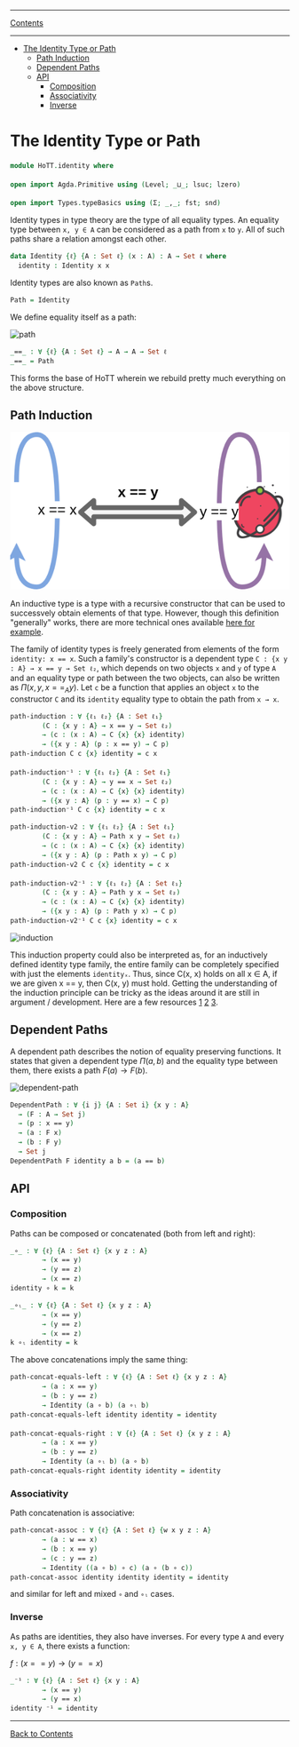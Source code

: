 ****
[Contents](contents.html)

<!-- START doctoc generated TOC please keep comment here to allow auto update -->
<!-- DON'T EDIT THIS SECTION, INSTEAD RE-RUN doctoc TO UPDATE -->
****

- [The Identity Type or Path](#the-identity-type-or-path)
  - [Path Induction](#path-induction)
  - [Dependent Paths](#dependent-paths)
  - [API](#api)
    - [Composition](#composition)
    - [Associativity](#associativity)
    - [Inverse](#inverse)

<!-- END doctoc generated TOC please keep comment here to allow auto update -->


# The Identity Type or Path

```agda
module HoTT.identity where

open import Agda.Primitive using (Level; _⊔_; lsuc; lzero)

open import Types.typeBasics using (Σ; _,_; fst; snd)
```

Identity types in type theory are the type of all equality types. An equality type between `x, y ∈ A` can be considered as a path from `x` to `y`. All of such paths share a relation amongst each other.

```agda
data Identity {ℓ} {A : Set ℓ} (x : A) : A → Set ℓ where
  identity : Identity x x
```

Identity types are also known as `Path`s.

```agda
Path = Identity
```

We define equality itself as a path:

![path](./path.png)

```agda
_==_ : ∀ {ℓ} {A : Set ℓ} → A → A → Set ℓ
_==_ = Path
```

This forms the base of HoTT wherein we rebuild pretty much everything on the above structure.

## Path Induction

![path-induction](./path-induction.png)

An inductive type is a type with a recursive constructor that can be used to successvely obtain elements of that type. However, though this definition "generally" works, there are more technical ones available [here for example](https://github.com/HoTT/book/issues/460).

The family of identity types is freely generated from elements of the form `identity: x == x`. Such a family's constructor is a dependent type `C : {x y : A} → x == y → Set ℓ₂`, which depends on two objects `x` and `y` of type `A` and an equality type or path between the two objects, can also be written as $Π(x, y, x ==_A y)$. Let `c` be a function that applies an object `x` to the constructor `C` and its `identity` equality type to obtain the path from `x → x`.

```agda
path-induction : ∀ {ℓ₁ ℓ₂} {A : Set ℓ₁}
        (C : {x y : A} → x == y → Set ℓ₂)
        → (c : (x : A) → C {x} {x} identity)
        → ({x y : A} (p : x == y) → C p)
path-induction C c {x} identity = c x

path-induction⁻¹ : ∀ {ℓ₁ ℓ₂} {A : Set ℓ₁}
        (C : {x y : A} → y == x → Set ℓ₂)
        → (c : (x : A) → C {x} {x} identity)
        → ({x y : A} (p : y == x) → C p)
path-induction⁻¹ C c {x} identity = c x
```

```agda
path-induction-v2 : ∀ {ℓ₁ ℓ₂} {A : Set ℓ₁}
        (C : {x y : A} → Path x y → Set ℓ₂)
        → (c : (x : A) → C {x} {x} identity)
        → ({x y : A} (p : Path x y) → C p)
path-induction-v2 C c {x} identity = c x

path-induction-v2⁻¹ : ∀ {ℓ₁ ℓ₂} {A : Set ℓ₁}
        (C : {x y : A} → Path y x → Set ℓ₂)
        → (c : (x : A) → C {x} {x} identity)
        → ({x y : A} (p : Path y x) → C p)
path-induction-v2⁻¹ C c {x} identity = c x
```

![induction](./induction.png)
<!-- ![abstract-path-induction](./abstract-path-induction.png) -->

This induction property could also be interpreted as, for an inductively defined identity type family, the entire family can be completely specified with just the elements `identityₓ`. Thus, since C(x, x) holds on all x ∈ A, if we are given x == y, then C(x, y) must hold. Getting the understanding of the induction principle can be tricky as the ideas around it are still in argument / development. Here are a few resources [1](https://planetmath.org/1121pathinduction) [2](https://math.stackexchange.com/questions/1667582/how-am-i-to-interpret-induction-recursion-in-type-theory) [3](https://cs.stackexchange.com/questions/28701/is-path-induction-constructive?newreg=3d0d333631c24ef0a8737f6072c14278).

## Dependent Paths

A dependent path describes the notion of equality preserving functions. It states that given a dependent type $Π(a, b)$ and the equality type between them, there exists a path $F(a) → F(b)$.

![dependent-path](./dependent_path.png)

```agda
DependentPath : ∀ {i j} {A : Set i} {x y : A}
  → (F : A → Set j)
  → (p : x == y)
  → (a : F x)
  → (b : F y)
  → Set j
DependentPath F identity a b = (a == b)
```

## API

### Composition

Paths can be composed or concatenated (both from left and right):

```agda
_∘_ : ∀ {ℓ} {A : Set ℓ} {x y z : A}
        → (x == y)
        → (y == z)
        → (x == z)
identity ∘ k = k
```

```agda
_∘ₗ_ : ∀ {ℓ} {A : Set ℓ} {x y z : A}
        → (x == y)
        → (y == z)
        → (x == z)
k ∘ₗ identity = k
```

The above concatenations imply the same thing:

```agda
path-concat-equals-left : ∀ {ℓ} {A : Set ℓ} {x y z : A}
        → (a : x == y)
        → (b : y == z)
        → Identity (a ∘ b) (a ∘ₗ b)
path-concat-equals-left identity identity = identity

path-concat-equals-right : ∀ {ℓ} {A : Set ℓ} {x y z : A}
        → (a : x == y)
        → (b : y == z)
        → Identity (a ∘ₗ b) (a ∘ b)
path-concat-equals-right identity identity = identity
```

### Associativity

Path concatenation is associative:

```agda
path-concat-assoc : ∀ {ℓ} {A : Set ℓ} {w x y z : A}
        → (a : w == x)
        → (b : x == y)
        → (c : y == z)
        → Identity ((a ∘ b) ∘ c) (a ∘ (b ∘ c))
path-concat-assoc identity identity identity = identity
```

and similar for left and mixed `∘` and `∘ₗ` cases.

### Inverse

As paths are identities, they also have inverses. For every type `A` and every `x, y ∈ A`, there exists a function:

$f : (x == y) → (y == x)$

```agda
_⁻¹ : ∀ {ℓ} {A : Set ℓ} {x y : A}
        → (x == y)
        → (y == x)
identity ⁻¹ = identity
```

****
[Back to Contents](./contents.html)


